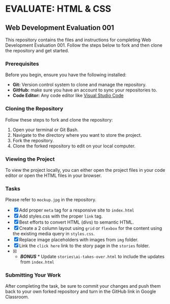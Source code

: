 # EVALUATE: HTML & CSS

## Web Development Evaluation 001

This repository contains the files and instructions for completing Web Development Evaluation 001. Follow the steps below to fork and then clone the repository and get started.

### Prerequisites

Before you begin, ensure you have the following installed:

- **Git:** Version control system to clone and manage the repository.
- **GitHub:** make sure you have an account to sync your repositories to.
- **Code Editor:** Any code editor like [Visual Studio Code](https://code.visualstudio.com/)

### Cloning the Repository

Follow these steps to fork and clone the repository:

1. Open your terminal or Git Bash.
2. Navigate to the directory where you want to store the project.
3. Fork the repository.
4. Clone the forked repository to edit on your local computer.

### Viewing the Project

To view the project locally, you can either open the project files in your code editor or open the HTML files in your browser.

### Tasks

Please refer to `mockup.jpg` in the repository.

- [X] Add proper `meta` tag for a responsive site to `index.html`
- [X] Add styles.css with the proper `link` tag.
- [X] Best efforts to convert HTML (divs) to semantic HTML.
- [X] Create a 2 column layout using `grid` or `flexbox` for the content using the existing media query in `styles.css`.
- [X] Replace image placeholders with images from `img` folder.
- [X] Link the `click here` link to the story page in the `stories` folder.
- [X] * ***BONUS*** * Update `stories\ai-takes-over.html` to include the updates from `index.html`

### Submitting Your Work

After completing the task, be sure to commit your changes and push them back to your own forked repository and turn in the GitHub link in Google Classroom.
